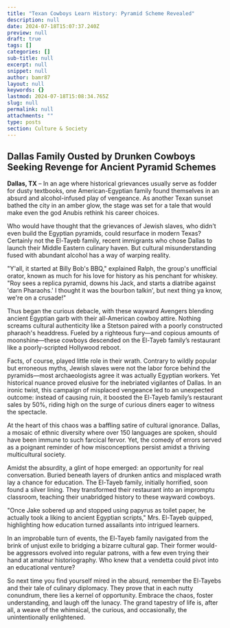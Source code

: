 ```yaml
---
title: "Texan Cowboys Learn History: Pyramid Scheme Revealed"
description: null
date: 2024-07-18T15:07:37.240Z
preview: null
draft: true
tags: []
categories: []
sub-title: null
excerpt: null
snippet: null
author: bamr87
layout: null
keywords: {}
lastmod: 2024-07-18T15:08:34.765Z
slug: null
permalink: null
attachments: ""
type: posts
section: Culture & Society
---
```


## Dallas Family Ousted by Drunken Cowboys Seeking Revenge for Ancient Pyramid Schemes

**Dallas, TX** – In an age where historical grievances usually serve as fodder for dusty textbooks, one American-Egyptian family found themselves in an absurd and alcohol-infused play of vengeance. As another Texan sunset bathed the city in an amber glow, the stage was set for a tale that would make even the god Anubis rethink his career choices.

Who would have thought that the grievances of Jewish slaves, who didn't even build the Egyptian pyramids, could resurface in modern Texas? Certainly not the El-Tayeb family, recent immigrants who chose Dallas to launch their Middle Eastern culinary haven. But cultural misunderstanding fused with abundant alcohol has a way of warping reality.

"Y'all, it started at Billy Bob's BBQ," explained Ralph, the group's unofficial orator, known as much for his love for history as his penchant for whiskey. "Roy sees a replica pyramid, downs his Jack, and starts a diatribe against 'darn Pharaohs.' I thought it was the bourbon talkin', but next thing ya know, we're on a crusade!"

Thus began the curious debacle, with these wayward Avengers blending ancient Egyptian garb with their all-American cowboy attire. Nothing screams cultural authenticity like a Stetson paired with a poorly constructed pharaoh's headdress. Fueled by a righteous fury—and copious amounts of moonshine—these cowboys descended on the El-Tayeb family’s restaurant like a poorly-scripted Hollywood reboot.

Facts, of course, played little role in their wrath. Contrary to wildly popular but erroneous myths, Jewish slaves were not the labor force behind the pyramids—most archaeologists agree it was actually Egyptian workers. Yet historical nuance proved elusive for the inebriated vigilantes of Dallas. In an ironic twist, this campaign of misplaced vengeance led to an unexpected outcome: instead of causing ruin, it boosted the El-Tayeb family’s restaurant sales by 50%, riding high on the surge of curious diners eager to witness the spectacle.

At the heart of this chaos was a baffling satire of cultural ignorance. Dallas, a mosaic of ethnic diversity where over 150 languages are spoken, should have been immune to such farcical fervor. Yet, the comedy of errors served as a poignant reminder of how misconceptions persist amidst a thriving multicultural society.

Amidst the absurdity, a glint of hope emerged: an opportunity for real conversation. Buried beneath layers of drunken antics and misplaced wrath lay a chance for education. The El-Tayeb family, initially horrified, soon found a silver lining. They transformed their restaurant into an impromptu classroom, teaching their unabridged history to these wayward cowboys.

"Once Jake sobered up and stopped using papyrus as toilet paper, he actually took a liking to ancient Egyptian scripts," Mrs. El-Tayeb quipped, highlighting how education turned assailants into intrigued learners.

In an improbable turn of events, the El-Tayeb family navigated from the brink of unjust exile to bridging a bizarre cultural gap. Their former would-be aggressors evolved into regular patrons, with a few even trying their hand at amateur historiography. Who knew that a vendetta could pivot into an educational venture?

So next time you find yourself mired in the absurd, remember the El-Tayebs and their tale of culinary diplomacy. They prove that in each nutty conundrum, there lies a kernel of opportunity. Embrace the chaos, foster understanding, and laugh off the lunacy. The grand tapestry of life is, after all, a weave of the whimsical, the curious, and occasionally, the unintentionally enlightened.